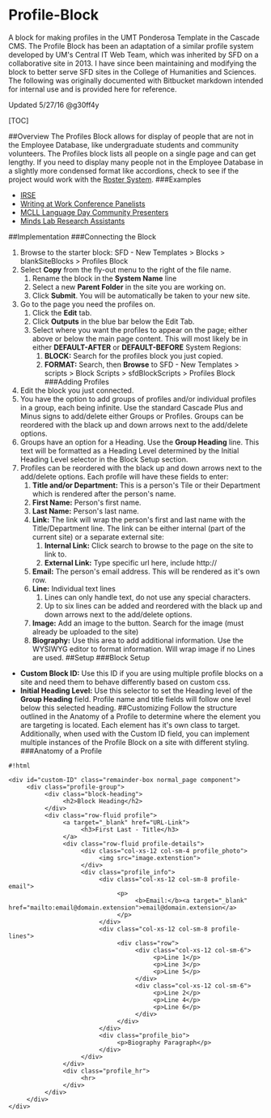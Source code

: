 # Profile-Block
A block for making profiles in the UMT Ponderosa Template in the Cascade CMS. The Profile Block has been an adaptation of a similar profile system developed by UM's Central IT Web Team, which was inherited by SFD on a collaborative site in 2013. I have since been maintaining and modifying the block to better serve SFD sites in the College of Humanities and Sciences. The following was originally documented with Bitbucket markdown intended for internal use and is provided here for reference.

Updated 5/27/16 @g30ff4y

[TOC]

##Overview
The Profiles Block allows for display of people that are not in the Employee Database, like undergraduate students and community volunteers. The Profiles block lists all people on a single page and can get lengthy. If you need to display many people not in the Employee Database in a slightly more condensed format like accordions, check to see if the project would work with the [Roster System](Roster).
###Examples
* [IRSE](http://www.umt.edu/grad/irse/people/default.php)
* [Writing at Work Conference Panelists](http://hs.umt.edu/creativewriting/writing-at-work/participants.php)
* [MCLL Language Day Community Presenters](http://hs.umt.edu/mcll/language-day/ld-faculty.php)
* [Minds Lab Research Assistants](http://hs.umt.edu/_staging/severson/people/students.php)

##Implementation
###Connecting the Block
1. Browse to the starter block: SFD - New Templates > Blocks > blankSiteBlocks > Profiles Block
2. Select **Copy** from the fly-out menu to the right of the file name.
     1. Rename the block in the **System Name** line
     2. Select a new **Parent Folder** in the site you are working on.
     3. Click **Submit**. You will be automatically be taken to your new site.
3. Go to the page you need the profiles on.
     1. Click the **Edit** tab.
     2. Click **Outputs** in the blue bar below the Edit Tab.
     3. Select where you want the profiles to appear on the page; either above or below the main page content.  This will most likely be in either **DEFAULT-AFTER** or **DEFAULT-BEFORE** System Regions:
          1. **BLOCK:** Search for the profiles block you just copied.
          2. **FORMAT:** Search, then **Browse** to SFD - New Templates > scripts > Block Scripts > sfdBlockScripts > Profiles Block
###Adding Profiles
1. Edit the block you just connected.
2. You have the option to add groups of profiles and/or individual profiles in a group, each being infinite.  Use the standard Cascade Plus and Minus signs to add/delete either Groups or Profiles. Groups can be reordered with the black up and down arrows next to the add/delete options.
3. Groups have an option for a Heading.  Use the **Group Heading** line. This text will be formatted as a Heading Level determined by the Initial Heading Level selector in the Block Setup section.
4. Profiles can be reordered with the black up and down arrows next to the add/delete options. Each profile will have these fields to enter:
     1. **Title and/or Department:** This is a person's Tile or their Department which is rendered after the person's name.
     2. **First Name:** Person's first name.
     3. **Last Name:** Person's last name.
     4. **Link:** The link will wrap the person's first and last name with the Title/Department line. The link can be either internal (part of the current site) or a separate external site:
          1. **Internal Link:** Click search to browse to the page on the site to link to.
          2. **External Link:** Type specific url here, include http://
     5. **Email:** The person's email address. This will be rendered as it's own row.
     6. **Line:** Individual text lines
          1. Lines can only handle text, do not use any special characters.
          2. Up to six lines can be added and reordered with the black up and down arrows next to the add/delete options.
     7. **Image:** Add an image to the button.  Search for the image (must already be uploaded to the site)
     8. **Biography:** Use this area to add additional information.  Use the WYSIWYG editor to format information.  Will wrap image if no Lines are used.
##Setup
###Block Setup
* **Custom Block ID:**  Use this ID if you are using multiple profile blocks on a site and need them to behave differently based on custom css.
* **Initial Heading Level:**  Use this selector to set the Heading level of the **Group Heading** field.  Profile name and title fields will follow one level below this selected heading.
##Customizing
Follow the structure outlined in the Anatomy of a Profile to determine where the element you are targeting is located.  Each element has it's own class to target.  Additionally, when used with the Custom ID field, you can implement multiple instances of the Profile Block on a site with different styling.
###Anatomy of a Profile
```
#!html

<div id="custom-ID" class="remainder-box normal_page component">
     <div class="profile-group">
          <div class="block-heading">
               <h2>Block Heading</h2>
          </div>
          <div class="row-fluid profile">
               <a target="_blank" href="URL-Link">
                    <h3>First Last - Title</h3>
               </a>
               <div class="row-fluid profile-details">
                    <div class="col-xs-12 col-sm-4 profile_photo">
                         <img src="image.extenstion">
                    </div>
                    <div class="profile_info">
                         <div class="col-xs-12 col-sm-8 profile-email">
                              <p>
                                   <b>Email:</b><a target="_blank" href="mailto:email@domain.extension">email@domain.extension</a>
                              </p>
                         </div>
                         <div class="col-xs-12 col-sm-8 profile-lines">
                              <div class="row">
                                   <div class="col-xs-12 col-sm-6">
                                        <p>Line 1</p>
                                        <p>Line 3</p>
                                        <p>Line 5</p>
                                   </div>
                                   <div class="col-xs-12 col-sm-6">
                                        <p>Line 2</p>
                                        <p>Line 4</p>
                                        <p>Line 6</p>
                                   </div>
                              </div>
                         </div>
                         <div class="profile_bio">
                              <p>Biography Paragraph</p> 
                         </div>
                    </div>
               </div>
               <div class="profile_hr">
                    <hr>
               </div>
          </div>
     </div>
</div>

```

